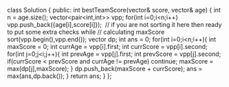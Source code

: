 class Solution {
public:
int bestTeamScore(vector<int>& score, vector<int>& age) {
int n = age.size();
vector<pair<int,int>> vpp;
for(int i=0;i<n;i++)
vpp.push_back({age[i],score[i]});
​
// if you are not sorting it here then ready to put some extra checks while
// calculating maxScore
sort(vpp.begin(),vpp.end());
vector<int> dp;
int ans = 0;
for(int i=0;i<n;i++){
int maxScore = 0;
int currAge = vpp[i].first;
int currScore = vpp[i].second;
for(int j=0;j<i;j++){
int prevAge = vpp[j].first;
int prevScore = vpp[j].second;
if(currScore < prevScore and currAge != prevAge) continue;
maxScore = max(dp[j],maxScore);
}
dp.push_back(maxScore + currScore);
ans = max(ans,dp.back());
}
return ans;
}
};